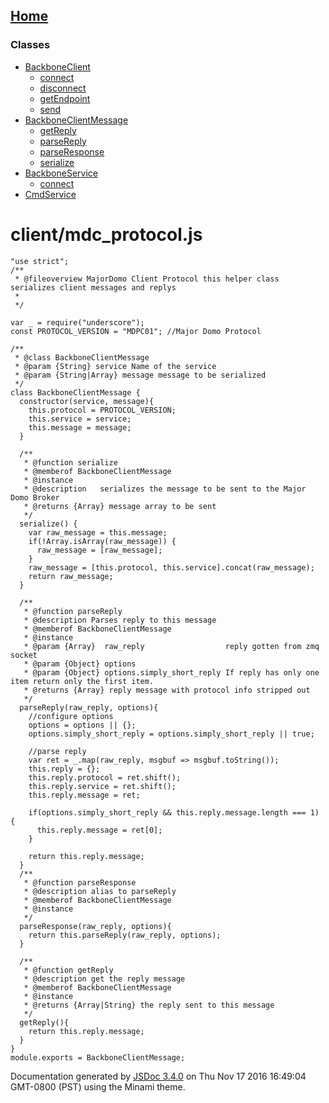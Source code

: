 [Home](index.html)
------------------

### Classes

-   [BackboneClient](BackboneClient.html)
    -   [connect](BackboneClient.html#connect)
    -   [disconnect](BackboneClient.html#disconnect)
    -   [getEndpoint](BackboneClient.html#getEndpoint)
    -   [send](BackboneClient.html#send)
-   [BackboneClientMessage](BackboneClientMessage.html)
    -   [getReply](BackboneClientMessage.html#getReply)
    -   [parseReply](BackboneClientMessage.html#parseReply)
    -   [parseResponse](BackboneClientMessage.html#parseResponse)
    -   [serialize](BackboneClientMessage.html#serialize)
-   [BackboneService](BackboneService.html)
    -   [connect](BackboneService.html#connect)
-   [CmdService](CmdService.html)

client/mdc\_protocol.js
=======================

``` prettyprint
"use strict";
/**
 * @fileoverview MajorDomo Client Protocol this helper class serializes client messages and replys
 *
 */

var _ = require("underscore");
const PROTOCOL_VERSION = "MDPC01"; //Major Domo Protocol

/**
 * @class BackboneClientMessage
 * @param {String} service Name of the service
 * @param {String|Array} message message to be serialized
 */
class BackboneClientMessage {
  constructor(service, message){
    this.protocol = PROTOCOL_VERSION;
    this.service = service;
    this.message = message;
  }

  /**
   * @function serialize
   * @memberof BackboneClientMessage
   * @instance
   * @description   serializes the message to be sent to the Major Domo Broker
   * @returns {Array} message array to be sent
   */
  serialize() {
    var raw_message = this.message;
    if(!Array.isArray(raw_message)) {
      raw_message = [raw_message];
    }
    raw_message = [this.protocol, this.service].concat(raw_message);
    return raw_message;
  }

  /**
   * @function parseReply 
   * @description Parses reply to this message
   * @memberof BackboneClientMessage
   * @instance
   * @param {Array}  raw_reply                  reply gotten from zmq socket
   * @param {Object} options 
   * @param {Object} options.simply_short_reply If reply has only one item return only the first item. 
   * @returns {Array} reply message with protocol info stripped out
   */
  parseReply(raw_reply, options){
    //configure options
    options = options || {};
    options.simply_short_reply = options.simply_short_reply || true;
  
    //parse reply
    var ret = _.map(raw_reply, msgbuf => msgbuf.toString());
    this.reply = {};
    this.reply.protocol = ret.shift();
    this.reply.service = ret.shift();  
    this.reply.message = ret;
  
    if(options.simply_short_reply && this.reply.message.length === 1) {
      this.reply.message = ret[0];
    } 
  
    return this.reply.message;
  }
  /**
   * @function parseResponse 
   * @description alias to parseReply
   * @memberof BackboneClientMessage
   * @instance  
   */
  parseResponse(raw_reply, options){
    return this.parseReply(raw_reply, options);
  } 

  /**
   * @function getReply 
   * @description get the reply message 
   * @memberof BackboneClientMessage
   * @instance  
   * @returns {Array|String} the reply sent to this message 
   */
  getReply(){
    return this.reply.message;
  }
}
module.exports = BackboneClientMessage;
```

Documentation generated by [JSDoc 3.4.0](https://github.com/jsdoc3/jsdoc) on Thu Nov 17 2016 16:49:04 GMT-0800 (PST) using the Minami theme.
